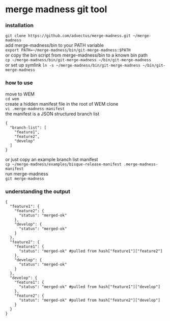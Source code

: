 # merge madness git tool
  
### installation  
`git clone https://github.com/advectus/merge-madness.git ~/merge-madness`  
add merge-madness/bin to your PATH variable  
`export PATH=~/merge-madness/bin/git-merge-madness:$PATH`  
or copy the bin script from merge-madness/bin to a known bin path  
`cp ~/merge-madness/bin/git-merge-madness ~/bin/git-merge-madness`  
or set up symlink
`ln -s ~/merge-madness/bin/git-merge-madness ~/bin/git-merge-madness`
  
### how to use
move to WEM  
`cd wem`  
create a hidden manifest file in the root of WEM clone  
`vi .merge-madness-manifest`  
the manifest is a JSON structured branch list
```
{
  "branch-list": [
    "feature1",
    "feature2",
    "develop"
  ]
}
```   
or just copy an example branch list manifest  
`cp ~/merge-madness/examples/bisque-release-manifest .merge-madness-manifest`   
run merge-madness  
`git merge-madness`  

### understanding the output
```
{
  "feature1": {
    "feature2": {
      "status": "merged-ok"
    },
    "develop": {
      "status": "merged-ok"
    }
  },
  "feature2": {
    "feature1": {
      "status": "merged-ok" #pulled from hash["feature1"]["feature2"]
    },
    "develop": {
      "status": "merged-ok"
    }
  },
  "develop": {
    "feature1": {
      "status": "merged-ok" #pulled from hash["feature1"]["develop"]
    },
    "feature2": {
      "status": "merged-ok" #pulled from hash["feature2"]["develop"]
    }
  }
}
```